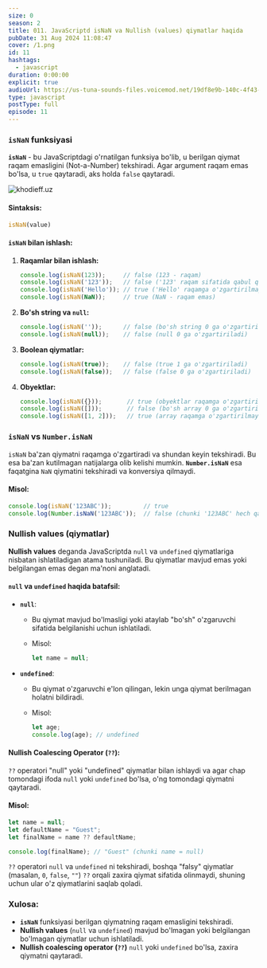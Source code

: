```yaml
---
size: 0
season: 2
title: 011. JavaScriptd isNaN va Nullish (values) qiymatlar haqida
pubDate: 31 Aug 2024 11:08:47
cover: /1.png
id: 11
hashtags:
  - javascript
duration: 0:00:00
explicit: true
audioUrl: https://us-tuna-sounds-files.voicemod.net/19df8e9b-140c-4f43-8c0e-09c162821765-1658350707858.mp3
type: javascript
postType: full
episode: 11
---
```

### **`isNaN` funksiyasi**



**`isNaN`** - bu JavaScriptdagi o'rnatilgan funksiya bo'lib, u berilgan qiymat raqam emasligini (Not-a-Number) tekshiradi. Agar argument raqam emas bo'lsa, u `true` qaytaradi, aks holda `false` qaytaradi.

![khodieff.uz](https://www.seanmcp.com/img/falsy-nullish-js.png "khodieff.uz")

#### **Sintaksis:**

```javascript
isNaN(value)
```

#### **`isNaN` bilan ishlash:**

1. **Raqamlar bilan ishlash:**

   ```javascript
   console.log(isNaN(123));     // false (123 - raqam)
   console.log(isNaN('123'));   // false ('123' raqam sifatida qabul qilinadi)
   console.log(isNaN('Hello')); // true ('Hello' raqamga o'zgartirilmaydi)
   console.log(isNaN(NaN));     // true (NaN - raqam emas)
   ```
2. **Bo'sh string va `null`:**

   ```javascript
   console.log(isNaN(''));      // false (bo'sh string 0 ga o'zgartiriladi)
   console.log(isNaN(null));    // false (null 0 ga o'zgartiriladi)
   ```
3. **Boolean qiymatlar:**

   ```javascript
   console.log(isNaN(true));    // false (true 1 ga o'zgartiriladi)
   console.log(isNaN(false));   // false (false 0 ga o'zgartiriladi)
   ```
4. **Obyektlar:**

   ```javascript
   console.log(isNaN({}));       // true (obyektlar raqamga o'zgartirilmaydi)
   console.log(isNaN([]));       // false (bo'sh array 0 ga o'zgartiriladi)
   console.log(isNaN([1, 2]));   // true (array raqamga o'zgartirilmaydi)
   ```

### **`isNaN` vs `Number.isNaN`**

`isNaN` ba'zan qiymatni raqamga o'zgartiradi va shundan keyin tekshiradi. Bu esa ba'zan kutilmagan natijalarga olib kelishi mumkin. **`Number.isNaN`** esa faqatgina `NaN` qiymatini tekshiradi va konversiya qilmaydi.

#### **Misol:**

```javascript
console.log(isNaN('123ABC'));         // true
console.log(Number.isNaN('123ABC'));  // false (chunki '123ABC' hech qachon NaN bo'lmaydi)
```

### **Nullish values (qiymatlar)** 

**Nullish values** deganda JavaScriptda `null` va `undefined` qiymatlariga nisbatan ishlatiladigan atama tushuniladi. Bu qiymatlar mavjud emas yoki belgilangan emas degan ma'noni anglatadi.

#### **`null` va `undefined` haqida batafsil:**

* **`null`**:

  * Bu qiymat mavjud bo'lmasligi yoki ataylab "bo'sh" o'zgaruvchi sifatida belgilanishi uchun ishlatiladi.
  * Misol:

    ```javascript
    let name = null;
    ```
* **`undefined`**:

  * Bu qiymat o'zgaruvchi e'lon qilingan, lekin unga qiymat berilmagan holatni bildiradi.
  * Misol:

    ```javascript
    let age;
    console.log(age); // undefined
    ```

#### **Nullish Coalescing Operator (`??`):**

`??` operatori "null" yoki "undefined" qiymatlar bilan ishlaydi va agar chap tomondagi ifoda `null` yoki `undefined` bo'lsa, o'ng tomondagi qiymatni qaytaradi.

#### **Misol:**

```javascript
let name = null;
let defaultName = "Guest";
let finalName = name ?? defaultName;

console.log(finalName); // "Guest" (chunki name = null)
```

`??` operatori `null` va `undefined` ni tekshiradi, boshqa "falsy" qiymatlar (masalan, `0`, `false`, `""`) `??` orqali zaxira qiymat sifatida olinmaydi, shuning uchun ular o'z qiymatlarini saqlab qoladi.

### **Xulosa:**

* **`isNaN`** funksiyasi berilgan qiymatning raqam emasligini tekshiradi.
* **Nullish values** (`null` va `undefined`) mavjud bo'lmagan yoki belgilangan bo'lmagan qiymatlar uchun ishlatiladi.
* **Nullish coalescing operator (`??`)** `null` yoki `undefined` bo'lsa, zaxira qiymatni qaytaradi.